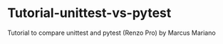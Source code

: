 # Tutorial-unittest-vs-pytest
Tutorial to compare unittest and pytest (Renzo Pro) by Marcus Mariano
